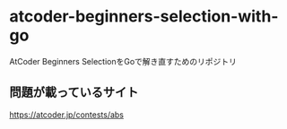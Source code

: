 # atcoder-beginners-selection-with-go
AtCoder Beginners SelectionをGoで解き直すためのリポジトリ

## 問題が載っているサイト
https://atcoder.jp/contests/abs
